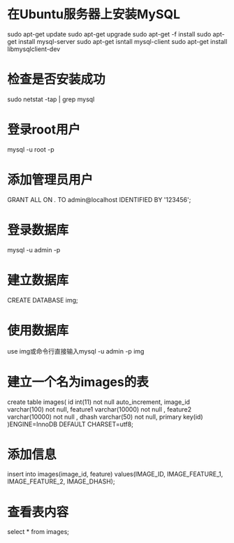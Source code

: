 # 在Ubuntu服务器上安装MySQL
sudo apt-get update
sudo apt-get upgrade
sudo apt-get -f install
sudo apt-get install mysql-server
sudo apt-get isntall mysql-client
sudo apt-get install libmysqlclient-dev

# 检查是否安装成功
sudo netstat -tap | grep mysql

# 登录root用户
mysql -u root -p 

# 添加管理员用户
GRANT ALL ON  *.* TO admin@localhost IDENTIFIED BY '123456';

# 登录数据库
mysql -u admin -p

# 建立数据库
CREATE DATABASE img;

# 使用数据库
use img或命令行直接输入mysql -u admin -p img

# 建立一个名为images的表
create table images(
   id int(11) not null auto_increment,
   image_id varchar(100) not null,
   feature1 varchar(10000) not null ,
   feature2 varchar(10000) not null ,
   dhash varchar(50) not null,
   primary key(id)
)ENGINE=InnoDB DEFAULT
CHARSET=utf8;

# 添加信息
insert into images(image_id, feature) values(IMAGE_ID, IMAGE_FEATURE_1, IMAGE_FEATURE_2,  IMAGE_DHASH);

# 查看表内容
select * from images;
